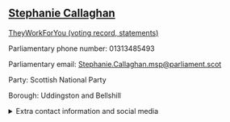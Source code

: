 ## <a href="https://www.parliament.scot/msps/current-and-previous-msps/stephanie-callaghan">Stephanie Callaghan</a>

<a href="https://www.theyworkforyou.com/mp/25988/stephanie_callaghan">TheyWorkForYou (voting record, statements)</a> 

Parliamentary phone number: 01313485493 

Parliamentary email: Stephanie.Callaghan.msp@parliament.scot 

Party: Scottish National Party 

Borough: Uddingston and Bellshill 

<details><summary>Extra contact information and social media</summary> 
<li>Parliamentary address: The Scottish Parliament, EH99 1SP, Edinburgh</li>
<li>Local office address: 40b Grovewood Business Centre, Strathclyde Business Park, Bellshill, ML4 3NQ</li>
<li>Local office phone number: 01698849888</li>
<li>Twitter:</li>
<li>Facebook:</li>
<li>Website:</li>
</details>